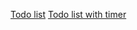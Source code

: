 
<a href="https://todo-list-react-vite-e-slint9-prettier-husky-lint-staged.vercel.app/">Todo list</a>
<a href="https://todo-list-react-vite-e-slint-git-1eaadd-ivans-projects-8123ff3d.vercel.app/">Todo list with timer</a>
